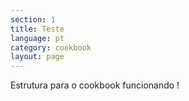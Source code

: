 ```yaml
---
section: 1
title: Teste
language: pt
category: cookbook
layout: page
---
```

Estrutura para o cookbook funcionando !